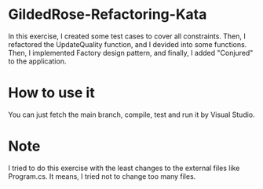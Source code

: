 # GildedRose-Refactoring-Kata
In this exercise, I created some test cases to cover all constraints. Then, I refactored the UpdateQuality function, and I devided into some functions. Then, I implemented Factory design pattern, and finally, I added "Conjured" to the application.

# How to use it
You can just fetch the main branch, compile, test and run it by Visual Studio.

# Note

I tried to do this exercise with the least changes to the external files like Program.cs. It means, I tried not to change too many files.
